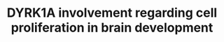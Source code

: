 ---
annotations:
- id: DOID:10907
  type: Disease Ontology
  value: microcephaly
- id: DOID:12217
  parent: disease of mental health
  type: Disease Ontology
  value: Lewy body dementia
- id: DOID:1059
  parent: disease of mental health
  type: Disease Ontology
  value: intellectual disability
- id: DOID:10652
  parent: central nervous system disease
  type: Disease Ontology
  value: Alzheimer's disease
- id: DOID:14250
  parent: genetic disease
  type: Disease Ontology
  value: Down syndrome
- id: DOID:14330
  parent: central nervous system disease
  type: Disease Ontology
  value: Parkinson's disease
authors:
- VeerleHorsting
- Pklemmer
- AlexanderPico
- Larsgw
- DeSl
description: 'DYRK1A (Dual-specificity tyrosine phosphorylation-regulated kinase 1A)(OMIM
  600855) is a kinase whose gene is located at 21q22.13 and is highly conserved.It
  is composed of a nuclear targeting sequence, a protein kinase domain, a leucine
  zipper motif and a 13-consecutive-histidine repeat. The gene is located in the so-called
  "Down syndrome critical region" (DSCR), a region on chromosome 21 thought responsible
  for most phenotypic manifestations of Down syndrome. DYRK1A is involved in signaling
  pathways regulating cell proliferation in brain development. Amongst others, haploinsufficiency
  of DYRK1A, DYRK1A overexpression and interactions with alpha-synuclein are thought
  to be the main factors for the clinical phenotype. '
last-edited: 2023-03-24
organisms:
- Homo sapiens
redirect_from:
- /index.php/Pathway:WP5180
- /instance/WP5180
- /instance/WP5180_r125980
revision: r125980
schema-jsonld:
- '@context': https://schema.org/
  '@id': https://wikipathways.github.io/pathways/WP5180.html
  '@type': Dataset
  creator:
    '@type': Organization
    name: WikiPathways
  description: 'DYRK1A (Dual-specificity tyrosine phosphorylation-regulated kinase
    1A)(OMIM 600855) is a kinase whose gene is located at 21q22.13 and is highly conserved.It
    is composed of a nuclear targeting sequence, a protein kinase domain, a leucine
    zipper motif and a 13-consecutive-histidine repeat. The gene is located in the
    so-called "Down syndrome critical region" (DSCR), a region on chromosome 21 thought
    responsible for most phenotypic manifestations of Down syndrome. DYRK1A is involved
    in signaling pathways regulating cell proliferation in brain development. Amongst
    others, haploinsufficiency of DYRK1A, DYRK1A overexpression and interactions with
    alpha-synuclein are thought to be the main factors for the clinical phenotype. '
  keywords:
  - AKT1S1
  - AMPH
  - APH1A
  - ARIP4
  - Amyloid-beta precursor protein
  - BACE1
  - CASP3
  - CASP9
  - CCND1
  - CDK4 protein
  - CDKN1B
  - CREB1
  - CRY2
  - Casein kinase 1 alpha 1
  - Cyclin-dependent kinase 6
  - DCAF7
  - DEPTOR
  - DLL1
  - DNM1
  - Delta and Notch-like epidermal growth factor-related receptor
  - Dual-specificity tyrosine phosphorylation regulated kinase 1A
  - E2F4
  - E2F5
  - EIF2B5
  - Etoposide
  - FGF2
  - FOXO1
  - GLI1
  - GMNN
  - GSK3B
  - H3-3A
  - HES1
  - HES5
  - HIP1
  - LATS2
  - LIN37
  - LIN52
  - LIN54
  - LIN9
  - MLST8
  - MTOR
  - Microtubule-associated protein tau
  - NAD-dependent protein deacetylase sirtuin-1
  - NCSTN
  - NEUROG2
  - NFATC1
  - NOTCH1
  - PSEN1
  - PSENEN
  - RBBP4
  - RBL1
  - RBL2
  - REST
  - RPTOR
  - SMARCB1
  - SPRY2
  - TFAP4
  - TP53
  - TSC1
  - TSC2
  - Transcription factor Dp family member 3
  - Transcription factor Dp-1
  - Transcription factor Dp-2
  - Zinc finger protein GLI1
  license: CC0
  name: DYRK1A involvement regarding cell proliferation in brain development
seo: CreativeWork
title: DYRK1A involvement regarding cell proliferation in brain development
wpid: WP5180
---